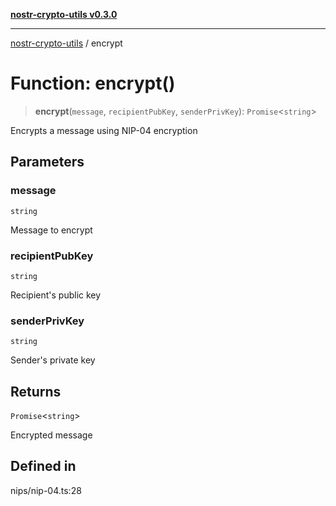 [**nostr-crypto-utils v0.3.0**](../README.md)

***

[nostr-crypto-utils](../globals.md) / encrypt

# Function: encrypt()

> **encrypt**(`message`, `recipientPubKey`, `senderPrivKey`): `Promise`\<`string`\>

Encrypts a message using NIP-04 encryption

## Parameters

### message

`string`

Message to encrypt

### recipientPubKey

`string`

Recipient's public key

### senderPrivKey

`string`

Sender's private key

## Returns

`Promise`\<`string`\>

Encrypted message

## Defined in

nips/nip-04.ts:28

